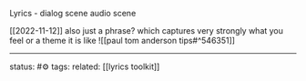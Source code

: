 Lyrics -
dialog
scene
audio scene

[[2022-11-12]]
also just a phrase? which captures very strongly what you feel or a theme 
it is like ![[paul tom anderson tips#^546351]]

---
status: #⚙️ 
tags: 
related: [[lyrics toolkit]]
